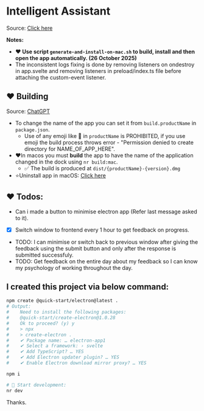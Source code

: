 # Intelligent Assistant

Source: [Click here](https://electron-vite.org/guide/#scaffolding-your-first-electron-vite-project)

**Notes:**

- **❤️ Use script `generate-and-install-on-mac.sh` to build, install and then open the app automatically. (26 October 2025)**
- The inconsistent logs fixing is done by removing listeners on ondestroy in app.svelte and removing listeners in preload/index.ts file before attaching the custom-event listener.

## ❤️ Building

Source: [ChatGPT](https://chatgpt.com/c/68b57bdf-72ec-832c-bcdc-dade5506f7b4)

- To change the name of the app you can set it from `build.productName` in `package.json`.
  - Use of any emoji like 🚀 in `productName` is PROHIBITED, if you use emoji the build process throws error - "Permission denied to create directory for NAME_OF_APP_HERE".
- ❤️In macos you must **build** the app to have the name of the application changed in the dock using `nr build:mac`.
  - ✅ The build is produced at `dist/{productName}-{version}.dmg`
- ⭐️Uninstall app in macOS: [Click here](https://docs.google.com/document/d/1d4Tq28JC17lFqkoz3lqodACnOlCihFj-MnzNb2Vcqd8/edit?tab=t.0#heading=h.6227jtpwqhic)

## ❤️ **Todos:**

- Can i made a button to minimise electron app (Refer last message asked to it).
- [x] Switch window to frontend every 1 hour to get feedback on progress.
- TODO: I can minimise or switch back to previous window after giving the feedback using the submit button and only after the response is submitted successfuly.
- TODO: Get feedback on the entire day about my feedback so I can know my psychology of working throughout the day.

## I created this project via below command:

```bash
npm create @quick-start/electron@latest .
# Output:
#    Need to install the following packages:
#    @quick-start/create-electron@1.0.28
#    Ok to proceed? (y) y
#    > npx
#    > create-electron .
#    ✔ Package name: … electron-app1
#    ✔ Select a framework: › svelte
#    ✔ Add TypeScript? … YES
#    ✔ Add Electron updater plugin? … YES
#    ✔ Enable Electron download mirror proxy? … YES

npm i

# 🚀 Start development:
nr dev
```

Thanks.
